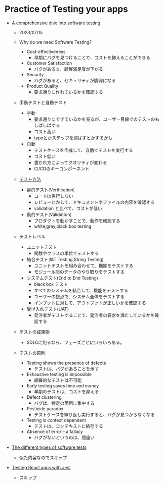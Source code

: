 # Practice of Testing your apps

* [A comprehensive dive into software testing.](https://www.softwaretestingmaterial.com/software-testing/)
  * 2023/07/15
  * Why do we need Software Testing?
    * Cost-effectiveness
      * 早期にバグを見つけることで、コストを抑えることができる
    * Customer Satisfaction
      * バグがあると、顧客満足度が下がる
    * Security
      * バグがあると、セキュリティが脆弱になる
    * Product Quality
      * 要求通りに作れているかを確認する
  * 手動テストと自動テスト
    * 手動
      * 要求通りにできているかを見るが、ユーザー目線でのテストのもしばしばする
      * コスト高い
      * typoとかステップを飛ばすとかするかも
    * 自動
      * テストケースを作成して、自動でテストを実行する
      * コスト低い
      * 書かれ方によってクオリティが変わる
      * CI/CDのキーコンポーネント

  * [テスト方法](https://www.softwaretestingmaterial.com/verification-and-validation/)
    * 静的テスト(Verification)
      * コードは実行しない
      * レビューとかして、ドキュメントやファイルの内容を確認する
      * validation と比べて、コストが低い
    * 動的テスト(Validation)
      * プロダクトを動かすことで、動作を確認する
      * white,gray,black box testing
  * テストレベル
    * ユニットテスト
      * 関数やクラスの単位でテストする
    * 結合テスト(I&T Testing,String Testing)
      * ユニットテストを組み合わせて、機能をテストする
      * モジュール間のデータのやり取りをテストする
    * システムテスト(End to End Testing)
      * black box テスト
      * すべてのシステムを結合して、機能をテストする
      * ユーザーの視点で、システム全体をテストする
      * インプットに対して、アウトプットが正しいかを確認する
    * 受け入れテスト(UAT)
      * 発注者がテストすることで、発注者の要求を満たしているかを確認する
  * テストの成果物
    * SDLCに則るなら、フェーズごとにいろいろある。
  * テストの原則
    * Testing shows the presence of defects
      * テストは、バグがあることを示す
    * Exhaustive testing is impossible
      * 網羅的なテストは不可能
    * Early testing saves time and money
      * 早期のテストは、コストを抑える
    * Defect clustering
      * バグは、特定の箇所に集中する
    * Pesticide paradox
      * テストケースを繰り返し実行すると、バグが見つからなくなる
    * Testing is context dependent
      * テストは、コンテキストに依存する
    * Absence of error – a fallacy
      * バグがないというのは、間違い



* [The different types of software tests](https://www.atlassian.com/continuous-delivery/software-testing/types-of-software-testing)
  * 似た内容なのでスキップ

* [Testing React apps with Jest](https://jestjs.io/docs/tutorial-react)
  * スキップ